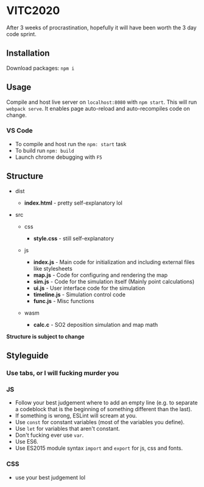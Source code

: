 # VITC2020
After 3 weeks of procrastination, hopefully it will have been worth the 3 day code sprint.

## Installation

Download packages: `npm i`

## Usage

Compile and host live server on `localhost:8080` with `npm start`. This will run `webpack serve`. It enables page auto-reload and auto-recompiles code on change.

### VS Code
* To compile and host run the `npm: start` task
* To build run `npm: build`
* Launch chrome debugging with `F5`

## Structure

* dist
  * **index.html** - pretty self-explanatory lol

* src
  * css
    * **style.css** - still self-explanatory

  * js
    * **index.js** - Main code for initialization and including external files like stylesheets
    * **map.js** - Code for configuring and rendering the map
    * **sim.js** - Code for the simulation itself (Mainly point calculations)
    * **ui.js** - User interface code for the simulation
    * **timeline.js** - Simulation control code
    * **func.js** - Misc functions
  * wasm
    * **calc.c** - SO2 deposition simulation and map math

**Structure is subject to change**

## Styleguide

### Use tabs, or I will fucking murder you

### JS
* Follow your best judgement where to add an empty line (e.g. to separate a codeblock that is the beginning of something different than the last).
* If something is wrong, ESLint will scream at you. 
* Use `const` for constant variables (most of the variables you define).
* Use `let` for variables that aren't constant.
* Don't fucking ever use `var`.
* Use ES6.
* Use ES2015 module syntax `import` and `export` for js, css and fonts.

### CSS
* use your best judgement lol
